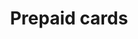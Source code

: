 ---
title: 'Prepaid cards'
breadcrumb_title: "Prepaid cards"
layout: 'block'
meta_title: 'Prepaid cards - MultiSafepay Docs'
meta_description: "Sign up. Build and test your payments integration. Explore our products and services. Use our API Reference, SDKs, and wrappers. Get support."
logo: '/svgs/Prepaid cards.svg'
short_description: 'Accept payments using prepaid debit cards'
weight: 40
data:
  - { title: 'Paysafecard', url: 'paysafecard', logo: '/logo/Payment_methods/Paysafecard.svg' }
  - { title: 'Gift cards', url: 'gift-cards', logo: '/logo/Payment_methods/VVV_Giftcards.svg' }
aliases:
    - /payment-methods/prepaid-cards/
--- 